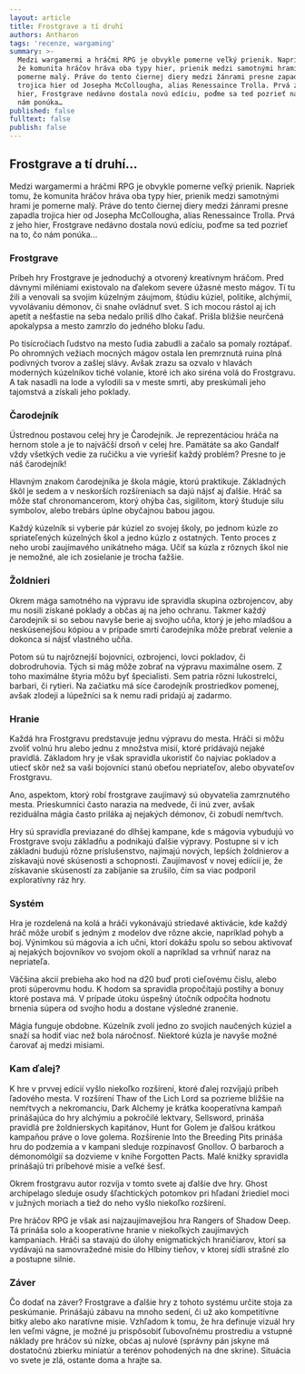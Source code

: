 ```yaml
---
layout: article
title: Frostgrave a tí druhí
authors: Antharon
tags: 'recenze, wargaming'
summary: >-
  Medzi wargamermi a hráčmi RPG je obvykle pomerne veľký prienik. Napriek tomu,
  že komunita hráčov hráva oba typy hier, prienik medzi samotnými hrami je
  pomerne malý. Práve do tento čiernej diery medzi žánrami presne zapadla
  trojica hier od Josepha McCollougha, alias Renessaince Trolla. Prvá z jeho
  hier, Frostgrave nedávno dostala novú edíciu, poďme sa ted pozrieť na to, čo
  nám ponúka…
published: false
fulltext: false
publish: false
---
```


## Frostgrave a tí druhí...

Medzi wargamermi a hráčmi RPG je obvykle pomerne veľký prienik. Napriek tomu, že komunita hráčov hráva oba typy hier, prienik medzi samotnými hrami je pomerne malý. Práve do tento čiernej diery medzi žánrami presne zapadla trojica hier od Josepha McCollougha, alias Renessaince Trolla. Prvá z jeho hier, Frostgrave nedávno dostala novú edíciu, poďme sa ted pozrieť na to, čo nám ponúka... 

### Frostgrave
Príbeh hry Frostgrave je jednoduchý a otvorený kreatívnym hráčom. Pred dávnymi miléniami existovalo na ďalekom severe úžasné mesto mágov. Tí tu žili a venovali sa svojim kúzelným záujmom, štúdiu kúziel, politike, alchýmií, vyvolávaniu démonov, či snahe ovládnuť svet. S ich mocou rástol aj ich apetít a nešťastie na seba nedalo príliš dlho čakať. Prišla bližšie neurčená apokalypsa a mesto zamrzlo do jedného bloku ľadu. 

Po tisícročiach ľudstvo na mesto ľudia zabudli a začalo sa pomaly roztápať. Po ohromných vežiach mocných mágov ostala len premrznutá ruina plná podivných tvorov a zašlej slávy. Avšak zrazu sa ozvalo v hlavách moderných kúzelníkov tiché volanie, ktoré ich ako siréna volá do Frostgravu. A tak nasadli na lode a vylodili sa v meste smrti, aby preskúmali jeho tajomstvá a získali jeho poklady. 

### Čarodejník
Ústrednou postavou celej hry je Čarodejník. Je reprezentáciou hráča na hernom stole a je to najväčší drsoň v celej hre. Pamätáte sa ako Gandalf vždy všetkých vedie za ručičku a vie vyriešiť každý problém? Presne to je náš čarodejník! 

Hlavným znakom čarodejníka je škola mágie, ktorú praktikuje. Základných škôl je sedem a v neskorších rozšíreniach sa dajú nájsť aj ďalšie. Hráč sa môže stať chronomancerom, ktorý ohýba čas, sigilitom, ktorý študuje silu symbolov, alebo trebárs úplne obyčajnou babou jagou. 

Každý kúzelník si vyberie pár kúziel zo svojej školy, po jednom kúzle zo spriateľených kúzelných škol a jedno kúzlo z ostatných. Tento proces z neho urobí zaujímavého unikátneho mága. Učiť sa kúzla z rôznych škol nie je nemožné, ale ich zosielanie je trocha ťažšie. 

### Žoldnieri
Okrem mága samotného na výpravu ide spravidla skupina ozbrojencov, aby mu nosili získané poklady a občas aj na jeho ochranu. Takmer každý čarodejník si so sebou navyše berie aj svojho učňa, ktorý je jeho mladšou a neskúsenejšou kópiou a v prípade smrti čarodejníka môže prebrať velenie a dokonca si nájsť vlastného učňa. 

Potom sú tu najrôznejší bojovníci, ozbrojenci, lovci pokladov, či dobrodruhovia. Tých si mág môže zobrať na výpravu maximálne osem. Z toho maximálne štyria môžu byť špecialisti. Sem patria rôzni lukostrelci, barbari, či rytieri. Na začiatku má síce čarodejník prostriedkov pomenej, avšak zlodeji a lúpežníci sa k nemu radi pridajú aj zadarmo. 

### Hranie
Každá hra Frostgravu predstavuje jednu výpravu do mesta. Hráči si môžu zvoliť volnú hru alebo jednu z množstva misií, ktoré pridávajú nejaké pravidlá. Základom hry je však spravidla ukoristiť čo najviac pokladov a utiecť skôr než sa vaši bojovníci stanú obeťou nepriateľov, alebo obyvateľov Frostgravu. 

Ano, aspektom, ktorý robí frostgrave zaujímavý sú obyvatelia zamrznutého mesta. Prieskumníci často narazia na medvede, či inú zver, avšak reziduálna mágia často priláka aj nejakých démonov, či zobudí nemŕtvch. 

Hry sú spravidla previazané do dlhšej kampane, kde s mágovia vybudujú vo Frostgrave svoju základňu a podnikajú ďalšie výpravy. Postupne si v ich základni budujú rôzne príslušenstvo, najímajú nových, lepších žoldnierov a získavajú nové skúsenosti a schopnosti. Zaujímavosť v novej ediícií je, že získavanie skúseností za zabíjanie sa zrušilo, čím sa viac podporil exploratívny ráz hry. 

### Systém 
Hra je rozdelená na kolá a hráči vykonávajú striedavé aktivácie, kde každý hráč môže urobiť s jedným z modelov dve rôzne akcie, napríklad pohyb a boj. Výnimkou sú mágovia a ich učni, ktorí dokážu spolu so sebou aktivovať aj nejakých bojovníkov vo svojom okolí a napríklad sa vrhnúť naraz na nepriateľa. 

Väčšina akcií prebieha ako hod na d20 buď proti cieľovému čislu, alebo proti súperovmu hodu. K hodom sa spravidla propočítajú postihy a bonuy ktoré postava má. V prípade útoku úspešný útočník odpočíta hodnotu brnenia súpera od svojho hodu a dostane výsledné zranenie. 

Mágia funguje obdobne. Kúzelník zvolí jedno zo svojich naučených kúziel a snaží sa hodiť viac než bola náročnosť. Niektoré kúzla je navyše možné čarovať aj medzi misiami. 

### Kam ďalej?
K hre v prvvej edícií vyšlo niekoľko rozšírení, ktoré ďalej rozvíjajú príbeh ľadového mesta. V rozšírení Thaw of the Lich Lord sa pozrieme bližšie na nemŕtvych a nekromanciu, Dark Alchemy je krátka kooperatívna kampaň prinášajúca do hry alchýmiu a pokročilé lektvary, Sellsword, prináša pravidlá pre žoldnierskych kapitánov, Hunt for Golem je ďalšou krátkou kampaňou práve o love golema. Rozšírenie Into the Breeding Pits prináša hru do podzemia a v kampani sleduje rozpínavosť Gnollov. O barbaroch a démonomólgií sa dozvieme v knihe Forgotten Pacts. Malé knižky spravidla prinášajú tri príbehové misie a veľké šesť. 

Okrem frostgravu autor rozvíja v tomto svete aj ďalšie dve hry. Ghost archipelago sleduje osudy šľachtických potomkov pri hľadaní žriediel moci v južných moriach a tiež do neho vyšlo niekoľko rozšírení. 

Pre hráčov RPG je však asi najzaujímavejšou hra Rangers of Shadow Deep. Tá prináša solo a kooperatívne hranie v niekoľkých zaujímavých kampaniach. Hráči sa stavajú do úlohy enigmatických hraničiarov, ktorí sa vydávajú na samovražedné misie do Hlbiny tieňov, v ktorej sídli strašné zlo a postupne silnie. 

### Záver
Čo dodať na záver? Frostgrave a ďalšie hry z tohoto systému určite stoja za peskúmanie. Prinášajú zábavu na mnoho sedení, či už ako kompetitívne bitky alebo ako naratívne misie. Vzhľadom k tomu, že hra definuje vizuál hry len veľmi vágne, je možné ju prispôsobiť ľubovoľnému prostrediu a vstupné náklady pre hráčov sú nízke, obćas aj nulové (správny pán jskyne má dostatočnú zbierku miniatúr a terénov pohodených na dne skrine). Situácia vo svete je zlá, ostante doma a hrajte sa.
